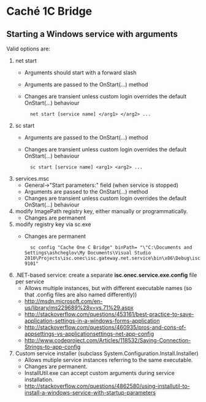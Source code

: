 ﻿# Caché 1C Bridge

## Starting a Windows service with arguments

Valid options are:

1. net start
    * Arguments should start with a forward slash
    * Arguments are passed to the OnStart(...) method
    * Changes are transient unless custom login overrides the default OnStart(...) behaviour

            net start [service name] </arg1> </arg2> ...

2. sc start
    * Arguments are passed to the OnStart(...) method
    * Changes are transient unless custom login overrides the default OnStart(...) behaviour

            sc start [service name] <arg1> <arg2> ...

3. services.msc
    * General->"Start parameters:" field (when service is stopped)
    * Arguments are passed to the OnStart(...) method
    * Changes are transient unless custom login overrides the default OnStart(...) behaviour
4. modify ImagePath registry key, either manually or programmatically.
    * Changes are permanent
5. modify registry key via sc.exe
    * Changes are permanent

            sc config "Cache One C Bridge" binPath= "\"C:\Documents and Settings\ashcheglov\My Documents\Visual Studio 2010\Projects\isc.onec\isc.gateway.net.service\bin\x86\Debug\isc.onec.service.exe\" 9101"

6. .NET-based service: create a separate **isc.onec.service.exe.config** file per service
    * Allows multiple instances, but with different executable names (so that .config files are also named differently))
    * <http://msdn.microsoft.com/en-us/library/ms229689%28v=vs.71%29.aspx>
    * <http://stackoverflow.com/questions/453161/best-practice-to-save-application-settings-in-a-windows-forms-application>
    * <http://stackoverflow.com/questions/460935/pros-and-cons-of-appsettings-vs-applicationsettings-net-app-config>
    * <http://www.codeproject.com/Articles/118532/Saving-Connection-Strings-to-app-config>
7. Custom service installer (subclass System.Configuration.Install.Installer)
    * Allows mutiple service instances referring to the same executable.
    * Changes are permanent.
    * InstallUtil.exe can accept custom arguments during service installation.
    * <http://stackoverflow.com/questions/4862580/using-installutil-to-install-a-windows-service-with-startup-parameters>
